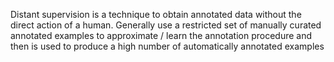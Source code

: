 Distant supervision is a technique to obtain annotated data without the direct action of a human. Generally use a restricted set of manually curated annotated examples to approximate / learn the annotation procedure and then is used to produce a high number of automatically annotated examples